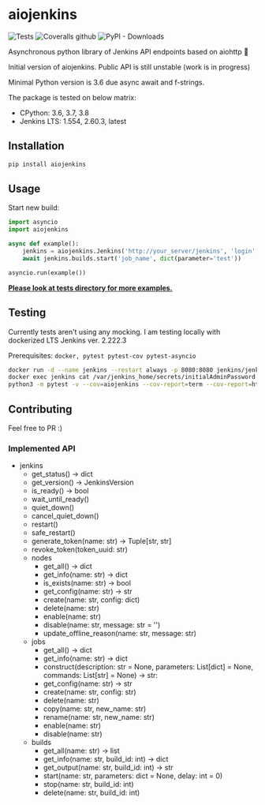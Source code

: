 # aiojenkins

![Tests](https://github.com/pbelskiy/aiojenkins/workflows/Tests/badge.svg)
![Coveralls github](https://img.shields.io/coveralls/github/pbelskiy/aiojenkins?label=Coverage)
![PyPI - Downloads](https://img.shields.io/pypi/dm/aiojenkins?color=1&label=Downloads)

Asynchronous python library of Jenkins API endpoints based on aiohttp 🥳

Initial version of aiojenkins. Public API is still unstable (work is in progress)

Minimal Python version is 3.6 due async await and f-strings.

The package is tested on below matrix:
- CPython: 3.6, 3.7, 3.8
- Jenkins LTS: 1.554, 2.60.3, latest

## Installation

```sh
pip install aiojenkins
```

## Usage

Start new build:
```python
import asyncio
import aiojenkins

async def example():
    jenkins = aiojenkins.Jenkins('http://your_server/jenkins', 'login', 'password')
    await jenkins.builds.start('job_name', dict(parameter='test'))

asyncio.run(example())
```
[__Please look at tests directory for more examples.__](https://github.com/pbelskiy/aiojenkins/tree/master/tests)

## Testing

Currently tests aren't using any mocking.
I am testing locally with dockerized LTS Jenkins ver. 2.222.3

Prerequisites: `docker, pytest pytest-cov pytest-asyncio`

```sh
docker run -d --name jenkins --restart always -p 8080:8080 jenkins/jenkins:lts
docker exec jenkins cat /var/jenkins_home/secrets/initialAdminPassword
python3 -m pytest -v --cov=aiojenkins --cov-report=term --cov-report=html
```

## Contributing

Feel free to PR :)


### Implemented API

- jenkins
  - get_status() -> dict
  - get_version() -> JenkinsVersion
  - is_ready() -> bool
  - wait_until_ready()
  - quiet_down()
  - cancel_quiet_down()
  - restart()
  - safe_restart()
  - generate_token(name: str) -> Tuple[str, str]
  - revoke_token(token_uuid: str)
  - nodes
    - get_all() -> dict
    - get_info(name: str) -> dict
    - is_exists(name: str) -> bool
    - get_config(name: str) -> str
    - create(name: str, config: dict)
    - delete(name: str)
    - enable(name: str)
    - disable(name: str, message: str = '')
    - update_offline_reason(name: str, message: str)
  - jobs
    - get_all() -> dict
    - get_info(name: str) -> dict
    - construct(description: str = None,
                parameters: List[dict] = None,
                commands: List[str] = None) -> str:
    - get_config(name: str) -> str
    - create(name: str, config: str)
    - delete(name: str)
    - copy(name: str, new_name: str)
    - rename(name: str, new_name: str)
    - enable(name: str)
    - disable(name: str)
  - builds
    - get_all(name: str) -> list
    - get_info(name: str, build_id: int) -> dict
    - get_output(name: str, build_id: int) -> str
    - start(name: str,
            parameters: dict = None,
            delay: int = 0)
    - stop(name: str, build_id: int)
    - delete(name: str, build_id: int)
